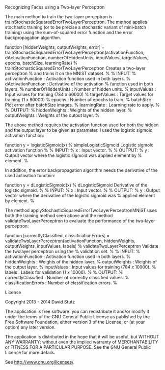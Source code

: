 Recognizing Faces using a Two-layer
Perceptron


The main method to train the two-layer perceptron is trainStochasticSquaredErrorTwoLayerPerceptron. The method applies stochastic training (or to be precise a stochastic variant of mini-batch training) using the sum-of-squared error function and the error backpropagation algorithm.

function [hiddenWeights, outputWeights, error] = trainStochasticSquaredErrorTwoLayerPerceptron(activationFunction, dActivationFunction, numberOfHiddenUnits, inputValues, targetValues, epochs, batchSize, learningRate)
% trainStochasticSquaredErrorTwoLayerPerceptron Creates a two-layer perceptron
% and trains it on the MNIST dataset.
%
% INPUT:
% activationFunction             : Activation function used in both layers.
% dActivationFunction            : Derivative of the activation
% function used in both layers.
% numberOfHiddenUnits            : Number of hidden units.
% inputValues                    : Input values for training (784 x 60000)
% targetValues                   : Target values for training (1 x 60000)
% epochs                         : Number of epochs to train.
% batchSize                      : Plot error after batchSize images.
% learningRate                   : Learning rate to apply.
%
% OUTPUT:
% hiddenWeights                  : Weights of the hidden layer.
% outputWeights                  : Weights of the output layer.
% 

The above method requires the activation function used for both the hidden and the output layer to be given as parameter. I used the logistic sigmoid activation function:

function y = logisticSigmoid(x)
% simpleLogisticSigmoid Logistic sigmoid activation function
% 
% INPUT:
% x     : Input vector.
%
% OUTPUT:
% y     : Output vector where the logistic sigmoid was applied element by
% element.
%

In addition, the error backpropagation algorithm needs the derivative of the used activation function:

function y = dLogisticSigmoid(x)
% dLogisticSigmoid Derivative of the logistic sigmoid.
% 
% INPUT:
% x     : Input vector.
%
% OUTPUT:
% y     : Output vector where the derivative of the logistic sigmoid was
% applied element by element.
%

The method applyStochasticSquaredErrorTwoLayerPerceptronMNIST uses both the training method seen above and the method validateTwoLayerPerceptron to evaluate the performance of the two-layer perceptron:

function [correctlyClassified, classificationErrors] = validateTwoLayerPerceptron(activationFunction, hiddenWeights, outputWeights, inputValues, labels)
% validateTwoLayerPerceptron Validate the twolayer perceptron using the
% validation set.
%
% INPUT:
% activationFunction             : Activation function used in both layers.
% hiddenWeights                  : Weights of the hidden layer.
% outputWeights                  : Weights of the output layer.
% inputValues                    : Input values for training (784 x 10000).
% labels                         : Labels for validation (1 x 10000).
%
% OUTPUT:
% correctlyClassified            : Number of correctly classified values.
% classificationErrors           : Number of classification errors.
% 

License

Copyright 2013 - 2014 David Stutz

The application is free software: you can redistribute it and/or modify it under the terms of the GNU General Public License as published by the Free Software Foundation, either version 3 of the License, or (at your option) any later version.

The application is distributed in the hope that it will be useful, but WITHOUT ANY WARRANTY; without even the implied warranty of MERCHANTABILITY or FITNESS FOR A PARTICULAR PURPOSE. See the GNU General Public License for more details.

See http://www.gnu.org/licenses/.
